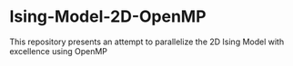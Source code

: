 # Ising-Model-2D-OpenMP
This repository presents an attempt to parallelize the 2D Ising Model with excellence using OpenMP 
